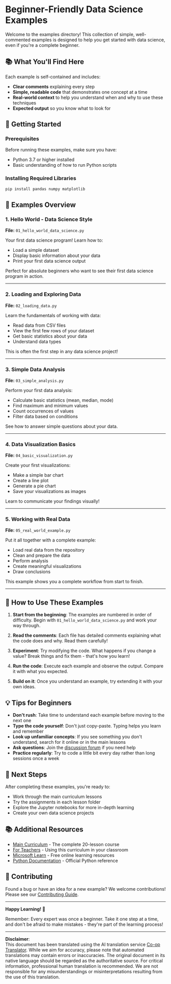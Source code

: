 <!--
CO_OP_TRANSLATOR_METADATA:
{
  "original_hash": "9bef7fd96c8f262339933117d9b3e342",
  "translation_date": "2025-10-03T12:54:59+00:00",
  "source_file": "examples/README.md",
  "language_code": "en"
}
-->
# Beginner-Friendly Data Science Examples

Welcome to the examples directory! This collection of simple, well-commented examples is designed to help you get started with data science, even if you're a complete beginner.

## 📚 What You'll Find Here

Each example is self-contained and includes:
- **Clear comments** explaining every step
- **Simple, readable code** that demonstrates one concept at a time
- **Real-world context** to help you understand when and why to use these techniques
- **Expected output** so you know what to look for

## 🚀 Getting Started

### Prerequisites
Before running these examples, make sure you have:
- Python 3.7 or higher installed
- Basic understanding of how to run Python scripts

### Installing Required Libraries
```bash
pip install pandas numpy matplotlib
```

## 📖 Examples Overview

### 1. Hello World - Data Science Style
**File:** `01_hello_world_data_science.py`

Your first data science program! Learn how to:
- Load a simple dataset
- Display basic information about your data
- Print your first data science output

Perfect for absolute beginners who want to see their first data science program in action.

---

### 2. Loading and Exploring Data
**File:** `02_loading_data.py`

Learn the fundamentals of working with data:
- Read data from CSV files
- View the first few rows of your dataset
- Get basic statistics about your data
- Understand data types

This is often the first step in any data science project!

---

### 3. Simple Data Analysis
**File:** `03_simple_analysis.py`

Perform your first data analysis:
- Calculate basic statistics (mean, median, mode)
- Find maximum and minimum values
- Count occurrences of values
- Filter data based on conditions

See how to answer simple questions about your data.

---

### 4. Data Visualization Basics
**File:** `04_basic_visualization.py`

Create your first visualizations:
- Make a simple bar chart
- Create a line plot
- Generate a pie chart
- Save your visualizations as images

Learn to communicate your findings visually!

---

### 5. Working with Real Data
**File:** `05_real_world_example.py`

Put it all together with a complete example:
- Load real data from the repository
- Clean and prepare the data
- Perform analysis
- Create meaningful visualizations
- Draw conclusions

This example shows you a complete workflow from start to finish.

---

## 🎯 How to Use These Examples

1. **Start from the beginning**: The examples are numbered in order of difficulty. Begin with `01_hello_world_data_science.py` and work your way through.

2. **Read the comments**: Each file has detailed comments explaining what the code does and why. Read them carefully!

3. **Experiment**: Try modifying the code. What happens if you change a value? Break things and fix them - that's how you learn!

4. **Run the code**: Execute each example and observe the output. Compare it with what you expected.

5. **Build on it**: Once you understand an example, try extending it with your own ideas.

## 💡 Tips for Beginners

- **Don't rush**: Take time to understand each example before moving to the next one
- **Type the code yourself**: Don't just copy-paste. Typing helps you learn and remember
- **Look up unfamiliar concepts**: If you see something you don't understand, search for it online or in the main lessons
- **Ask questions**: Join the [discussion forum](https://github.com/microsoft/Data-Science-For-Beginners/discussions) if you need help
- **Practice regularly**: Try to code a little bit every day rather than long sessions once a week

## 🔗 Next Steps

After completing these examples, you're ready to:
- Work through the main curriculum lessons
- Try the assignments in each lesson folder
- Explore the Jupyter notebooks for more in-depth learning
- Create your own data science projects

## 📚 Additional Resources

- [Main Curriculum](../README.md) - The complete 20-lesson course
- [For Teachers](../for-teachers.md) - Using this curriculum in your classroom
- [Microsoft Learn](https://docs.microsoft.com/learn/) - Free online learning resources
- [Python Documentation](https://docs.python.org/3/) - Official Python reference

## 🤝 Contributing

Found a bug or have an idea for a new example? We welcome contributions! Please see our [Contributing Guide](../CONTRIBUTING.md).

---

**Happy Learning! 🎉**

Remember: Every expert was once a beginner. Take it one step at a time, and don't be afraid to make mistakes - they're part of the learning process!

---

**Disclaimer**:  
This document has been translated using the AI translation service [Co-op Translator](https://github.com/Azure/co-op-translator). While we aim for accuracy, please note that automated translations may contain errors or inaccuracies. The original document in its native language should be regarded as the authoritative source. For critical information, professional human translation is recommended. We are not responsible for any misunderstandings or misinterpretations resulting from the use of this translation.